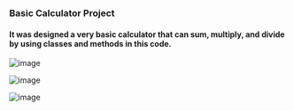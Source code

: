 ### Basic Calculator Project
#### It was designed a very basic calculator that can sum, multiply, and divide by using classes and methods in this code.

![image](https://user-images.githubusercontent.com/22428774/88440847-d7e68580-ce17-11ea-8657-90e917b46c0a.png)

![image](https://user-images.githubusercontent.com/22428774/88440652-542c9900-ce17-11ea-994b-818213aee2db.png)

![image](https://user-images.githubusercontent.com/22428774/88440675-60185b00-ce17-11ea-9abb-63a730c1f973.png)


